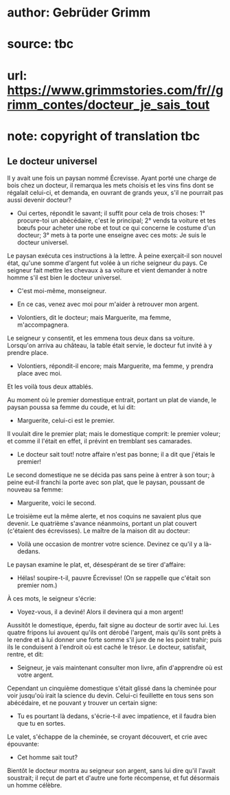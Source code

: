 # author: Gebrüder Grimm
# source: tbc
# url: https://www.grimmstories.com/fr//grimm_contes/docteur_je_sais_tout
# note: copyright of translation tbc

## Le docteur universel 

Il y avait une fois un paysan nommé Écrevisse. Ayant porté une charge de
bois chez un docteur, il remarqua les mets choisis et les vins fins dont
se régalait celui-ci, et demanda, en ouvrant de grands yeux, s'il ne
pourrait pas aussi devenir docteur?

- Oui certes, répondit le savant; il suffit pour cela de trois choses:
1° procure-toi un abécédaire, c'est le principal; 2° vends ta voiture
et tes bœufs pour acheter une robe et tout ce qui concerne le costume
d'un docteur; 3° mets à ta porte une enseigne avec ces mots: Je suis le
docteur universel.

Le paysan exécuta ces instructions à la lettre. À peine exerçait-il son
nouvel état, qu'une somme d'argent fut volée à un riche seigneur du
pays. Ce seigneur fait mettre les chevaux à sa voiture et vient demander
à notre homme s'il est bien le docteur universel.

- C'est moi-même, monseigneur.

- En ce cas, venez avec moi pour m'aider à retrouver mon argent.

- Volontiers, dit le docteur; mais Marguerite, ma femme,
m'accompagnera.

Le seigneur y consentit, et les emmena tous deux dans sa voiture.
Lorsqu'on arriva au château, la table était servie, le docteur fut
invité à y prendre place.

- Volontiers, répondit-il encore; mais Marguerite, ma femme, y prendra
place avec moi.

Et les voilà tous deux attablés.

Au moment où le premier domestique entrait, portant un plat de viande,
le paysan poussa sa femme du coude, et lui dit:

- Marguerite, celui-ci est le premier.

Il voulait dire le premier plat; mais le domestique comprit: le premier
voleur; et comme il l'était en effet, il prévint en tremblant ses
camarades.

- Le docteur sait tout! notre affaire n'est pas bonne; il a dit que
j'étais le premier!

Le second domestique ne se décida pas sans peine à entrer à son tour; à
peine eut-il franchi la porte avec son plat, que le paysan, poussant de
nouveau sa femme:

- Marguerite, voici le second.

Le troisième eut la même alerte, et nos coquins ne savaient plus que
devenir. Le quatrième s'avance néanmoins, portant un plat couvert
(c'étaient des écrevisses). Le maître de la maison dit au docteur:

- Voilà une occasion de montrer votre science. Devinez ce qu'il y a
là-dedans.

Le paysan examine le plat, et, désespérant de se tirer d'affaire:

- Hélas! soupire-t-il, pauvre Écrevisse! (On se rappelle que c'était
son premier nom.)

À ces mots, le seigneur s'écrie:

- Voyez-vous, il a deviné! Alors il devinera qui a mon argent!

Aussitôt le domestique, éperdu, fait signe au docteur de sortir avec
lui. Les quatre fripons lui avouent qu'ils ont dérobé l'argent, mais
qu'ils sont prêts à le rendre et à lui donner une forte somme s'il
jure de ne les point trahir; puis ils le conduisent à l'endroit où est
caché le trésor. Le docteur, satisfait, rentre, et dit:

- Seigneur, je vais maintenant consulter mon livre, afin d'apprendre
où est votre argent.

Cependant un cinquième domestique s'était glissé dans la cheminée pour
voir jusqu'où irait la science du devin. Celui-ci feuillette en tous
sens son abécédaire, et ne pouvant y trouver un certain signe:

- Tu es pourtant là dedans, s'écrie-t-il avec impatience, et il faudra
bien que tu en sortes.

Le valet, s'échappe de la cheminée, se croyant découvert, et crie avec
épouvante:

- Cet homme sait tout?

Bientôt le docteur montra au seigneur son argent, sans lui dire qu'il
l'avait soustrait; il reçut de part et d'autre une forte récompense,
et fut désormais un homme célèbre.
